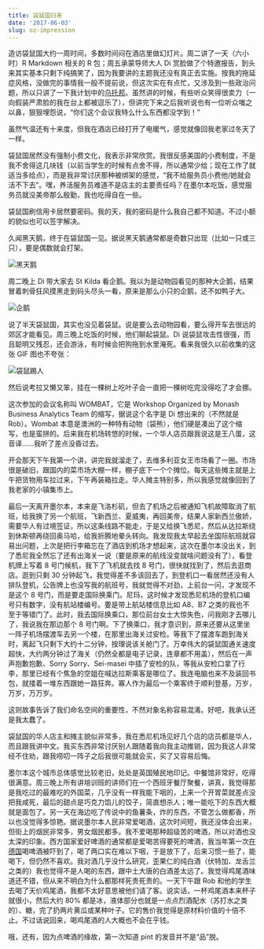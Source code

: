 ```yaml
---
title: 袋鼠国归来
date: '2017-06-03'
slug: oz-impression
---
```


造访袋鼠国大约一周时间，多数时间闷在酒店里做幻灯片。周二讲了一天（六小时）R Markdown 相关的 R 包；周五承蒙导师大人 Di 赏脸做了个特邀报告，到头来其实基本只剩下纯搞笑了，因为我要讲的主题我还没有真正去实施。按我的拖延症风格，没做完的事情我一般不提前说，但这次实在有点忙，又涉及到一些政治问题，所以只讲了一下我计划中的[乌托邦](https://slides.yihui.org/2017-DSM-Journal-Yihui-Xie.html)。虽然讲的时候，有些听众笑得很卖力（一向假装严肃脸的我在台上都被逗乐了），但讲完下来之后我听说也有一位听众嗤之以鼻，狠狠埋怨说，“你们这个会议我特么什么东西都没学到！”

虽然气温还有十来度，但我在酒店已经打开了电暖气，感觉就像回我老家过冬天了一样。

袋鼠国居然没有强制小费文化，我表示非常欣赏。我很反感美国的小费制度，不是我不舍得这几块钱（以前当学生的时候有点舍不得，所以通常少给；现在工作了就适当多给点），而是我非常讨厌那种被绑架的感觉，“我不给服务员小费他/她就会活不下去”。嘿，养活服务员难道不是店主的主要责任吗？在墨尔本吃饭，感觉服务员就没美帝那么殷勤，我也吃得自在一些。

袋鼠国刷信用卡居然要密码。我的天，我的密码是什么我自己都不知道。不过小额的貌似也可以签字解决。

久闻黑天鹅，终于在袋鼠国一见。据说黑天鹅通常都是奇数只出现（比如一只或三只），要是偶数就会打架。

![黑天鹅](https://db.yihui.org/images/black-swan.jpg)

周二晚上 Di 带大家去 St Kilda 看企鹅。我以为是动物园看见的那种大企鹅，结果冒着刺骨狂风摸黑走到码头尽头一看，原来是那么小只的企鹅，还不如鸭子大。

![企鹅](https://db.yihui.org/images/penguin.jpg)

说了半天袋鼠国，其实也没见着袋鼠。说是要么去动物园看，要么得开车去很远的郊区才能看见。周三晚上吃饭的时候，他们聊起袋鼠。Di 说袋鼠攻击性很强，而且聪明又残忍，还会游泳，有时候会把狗拖到水里淹死。看来我很久以前收集的这张 GIF 图也不夸张：

![袋鼠踢人](https://slides.yihui.org/gif/kangroo-kick.gif)

然后说考拉又懒又笨，挂在一棵树上吃叶子会一直把一棵树吃完没得吃了才会挪。

这次参加的会议名称叫 WOMBAT，它是 Workshop Organized by Monash Business Analytics Team 的缩写，据说这个名字是 Di 想出来的（不然就是 Rob）。Wombat 本意是澳洲的一种特有动物（袋熊），他们硬是凑出了这个缩写，也是蛮拼的。后来我在机场转悠的时候，一个华人店员跟我说这是王八蛋，这音译……我听了差点没昏过去。

开会那天下午我第一个讲，讲完我就溜走了，去维多利亚女王市场看了一圈。市场很是破旧，跟国内的菜市场大棚一样，棚子底下一个个摊位。每天这些摊主就是上午把货物用车拉过来，下午再装箱拉走。华人摊主特别多，所以我感觉就像回到了我老家的小镇集市上。

最后一天离开墨尔本，本来是飞洛杉矶，但去了机场之后被通知飞机故障取消了航班，给我换了另一个航班，飞新西兰、夏威夷，再回美帝，结果人家新西兰傲娇，需要华人有过境签证，所以这条线路不能走，于是又给换飞悉尼，然后从达拉斯绕到休斯顿再绕回奥马哈，给我折腾地晕头转向。我发现我太早起去坐国际航班就容易出问题，上次是把行李箱忘在了酒店到机场才想起来，这次在墨尔本没出关，到了悉尼我全然忘了还有出海关一说（要是原来的航线没变就啥问题没有了），看登机牌上写着 8 号门候机，我下了飞机就去找 8 号门，很快就找到了，然后去逛商店。逛到只剩 30 分钟起飞，我觉得差不多该回去了，到登机口一看居然还没有人排队登机，公告牌上也没写我的航班号，我就觉得不对劲，上前台一问，才发现不是这个 8 号门，而是要走国际换乘门。尼玛，这时候才发现悉尼机场的登机口编号只有数字，没有航站楼编号。要是带上航站楼信息比如 A8、B7 之类的我也不至于等错门了。此时，我去国际换乘口，那位前台女士大惊失色，问我刚才去哪儿了，我说我在那边那个 8 号门啊。下了换乘口，我才意识到，原来还要从这里坐一阵子机场摆渡车去另一个楼，在那里出海关过安检。等我下了摆渡车跑到海关时，离起飞只剩下大约十二分钟，按理说该关舱门了。万幸伟大的袋鼠国通关速度超快，大约两分钟过了海关（仍然全都是电子记录，连章都不用盖），然后在一声声抱歉抱歉、Sorry Sorry、Sei-masei 中插了安检的队，等我从安检口拿了行李，那里已经有个焦急的空姐在喊达拉斯乘客是哪位了。我连电脑也来不及装回书包，就搂着一堆东西跟她一路狂奔。寡人作为最后一个乘客终于顺利登基，万岁，万岁，万万岁。

这则故事告诉了我们命名空间的重要性，不然对象名称容易混淆。好吧，我承认还是我太蠢了。

袋鼠国的华人店主和摊主貌似非常多，我在悉尼机场见好几个店的店员都是华人，而且跟我讲中文。我买东西非常讨厌别人跟随着我向我主动推销，因为我这人非常经不住劝，跟我唠叨一阵子之后我很可能就会买，买了又容易后悔。

墨尔本这个城市总体感觉比较老旧，处处是英国殖民地印记。中餐馆非常好，吃得很满意。周三晚上所有讲培训班的讲师们在一个西班牙餐厅聚餐，讲真，我觉得那是我吃过的最难吃的外国菜，几乎没有一样我能下咽的，上来一个开胃菜就差点没把我咸死，最后的甜点是巧克力馅儿的饺子，简直想杀人；唯一能吃下的东西大概就是面包了。另一天在海边吃了传说中的鱼薯条，炸的东西，不管怎么做都香，所以也没觉得多惊艳。据说墨尔本人民非常爱喝酒，这次时间短，我还没体会出来，但街上的烟民非常多，男女烟民都多。我不爱喝那种超级苦的啤酒，所以对酒也没太深的印象。西方国家爱好啤酒的通常都是爱喝苦得要死的啤酒，我当年第一次[在德国](/cn/2008/08/germany-trip-3/)喝啤酒被吓到了，喝了两口实在难以下咽，于是放下了，后来习惯一些了，能喝下，但仍然不喜欢。我对酒几乎没什么研究，歪果仁的纯白酒（伏特加、龙舌兰之类的）我也觉得不是人喝的东西，跟中土大唐的白酒差太远了。我觉得鸡尾酒味道还不错，但从来不明白为什么都那样死贵死贵的。一天下午跟 Rob 和他的学生去喝了天价鸡尾酒，我都不太好意思被他们请了客。说实话，一杯鸡尾酒本来杯子就很小，然后大约 80% 都是冰，液体部分也就是一点点烈酒配水（苏打水之类的）、糖，完了扔两片黄瓜或某种叶子。它的售价我觉得是原材料价值的十倍不止。不过话说回来，喝鸡尾酒的人大概也不会在乎钱。

哦，还有，因为点啤酒的缘故，第一次知道 pint 的发音并不是“品”脱。
